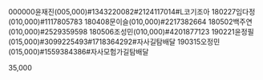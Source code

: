 000000윤재진(005,000)#1343220082#2124117014#L코기조아
180227임다정(010,000)#1117805783
180408문이슬(010,000)#2217382664
180502백주연(010,000)#2529359598
180506조성민(010,000)#4201877123
190221윤정필(015,000)#3099225493#1718364292#자사길탐배달
190315오정민(015,000)#1559384386#자사모험가길탐배달

35,000
